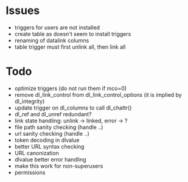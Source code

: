Issues
======
- triggers for users are not installed
- create table as doesn't seem to install triggers
- renaming of datalink columns
- table trigger must first unlink all, then link all

Todo
====
- optimize triggers (do not run them if mco=0)
- remove dl_link_control from dl_link_control_options (it is implied by dl_integrity)
- update trigger on dl_columns to call dl_chattr()
- dl_ref and dl_unref redundant?
- link state handling: unlink -> linked, error -> ?
- file path sanity checking (handle ..)
- url sanity checking (handle ..)
- token decoding in dlvalue
- better URL syntax checking
- URL canonization
- dlvalue better error handling
- make this work for non-superusers
- permissions
